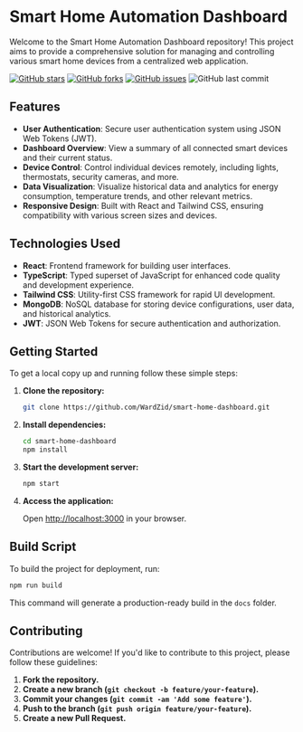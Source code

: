 # Smart Home Automation Dashboard

Welcome to the Smart Home Automation Dashboard repository! This project aims to provide a comprehensive solution for managing and controlling various smart home devices from a centralized web application.

[![GitHub stars](https://img.shields.io/github/stars/WardZid/smart-home-dashboard)](https://github.com/WardZid/smart-home-dashboard/stargazers)
[![GitHub forks](https://img.shields.io/github/forks/WardZid/smart-home-dashboard)](https://github.com/WardZid/smart-home-dashboard/network)
[![GitHub issues](https://img.shields.io/github/issues/WardZid/smart-home-dashboard)](https://github.com/WardZid/smart-home-dashboard/issues)
![GitHub last commit](https://img.shields.io/github/last-commit/WardZid/smart-home-dashboard)

## Features

- **User Authentication**: Secure user authentication system using JSON Web Tokens (JWT).
- **Dashboard Overview**: View a summary of all connected smart devices and their current status.
- **Device Control**: Control individual devices remotely, including lights, thermostats, security cameras, and more.
- **Data Visualization**: Visualize historical data and analytics for energy consumption, temperature trends, and other relevant metrics.
- **Responsive Design**: Built with React and Tailwind CSS, ensuring compatibility with various screen sizes and devices.

## Technologies Used

- **React**: Frontend framework for building user interfaces.
- **TypeScript**: Typed superset of JavaScript for enhanced code quality and development experience.
- **Tailwind CSS**: Utility-first CSS framework for rapid UI development.
- **MongoDB**: NoSQL database for storing device configurations, user data, and historical analytics.
- **JWT**: JSON Web Tokens for secure authentication and authorization.

## Getting Started

To get a local copy up and running follow these simple steps:

1. **Clone the repository:**

    ```bash
    git clone https://github.com/WardZid/smart-home-dashboard.git
    ```

2. **Install dependencies:**

    ```bash
    cd smart-home-dashboard
    npm install
    ```
    
3. **Start the development server:**

    ```bash
    npm start
    ```

4. **Access the application:**

    Open [http://localhost:3000](http://localhost:3000) in your browser.

## Build Script

To build the project for deployment, run:

```bash
npm run build
```
This command will generate a production-ready build in the `docs` folder.

## Contributing

Contributions are welcome! If you'd like to contribute to this project, please follow these guidelines:

1. **Fork the repository.**
2. **Create a new branch (`git checkout -b feature/your-feature`).**
3. **Commit your changes (`git commit -am 'Add some feature'`).**
4. **Push to the branch (`git push origin feature/your-feature`).**
5. **Create a new Pull Request.**

